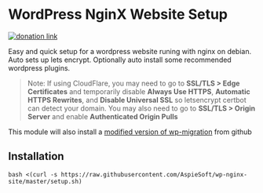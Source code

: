 # WordPress NginX Website Setup

[![donation link](https://img.shields.io/badge/buy%20me%20a%20coffee-square-blue)](https://buymeacoffee.aspiesoft.com)

Easy and quick setup for a wordpress website runing with nginx on debian.
Auto sets up lets encrypt.
Optionally auto install some recommended wordpress plugins.

> Note: If using CloudFlare, you may need to go to **SSL/TLS > Edge Certificates** and temporarily disable **Always Use HTTPS**, **Automatic HTTPS Rewrites**, and **Disable Universal SSL** so letsencrypt certbot can detect your domain. You may also need to go to **SSL/TLS > Origin Server** and enable **Authenticated Origin Pulls**

This module will also install a [modified version of wp-migration](https://github.com/d0n601/All-In-One-WP-Migration-With-Import.git) from github

## Installation

```shell script
bash <(curl -s https://raw.githubusercontent.com/AspieSoft/wp-nginx-site/master/setup.sh)
```
